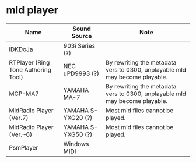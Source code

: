 # mld player

| Name | Sound Source | Note |
| --- | --- | --- |
| iDKDoJa | 903i Series (?) |  |
| RTPlayer (Ring Tone Authoring Tool) | NEC uPD9993 (?) | By rewriting the metadata vers to 0300, unplayable mld may become playable. |
| MCP-MA7 | YAMAHA MA-7 | By rewriting the metadata vers to 0300, unplayable mld may become playable. |
| MidRadio Player (Ver.7) | YAMAHA S-YXG20 (?) | Most mld files cannot be played. |
| MidRadio Player (Ver.~6) | YAMAHA S-YXG50 (?) | Most mld files cannot be played. |
| PsmPlayer | Windows MIDI | |

